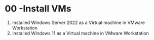 # 00 -Install VMs

1. Installed Windows Server 2022 as a Virtual machine in VMware Workstation
2. Installed Windows 11 as a Virtual machine in VMware Workstation